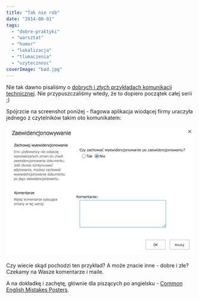 ```yaml
---
title: "Tak nie rób"
date: "2014-08-01"
tags:
  - "dobre-praktyki"
  - "warsztat"
  - "humor"
  - "lokalizacja"
  - "tlumaczenia"
  - "uzytecznosc"
coverImage: "bad.jpg"
---
```


Nie tak dawno pisaliśmy o
[dobrych i złych przykładach komunikacji technicznej](http://techwriter.pl/dokumentacja-uzytkownika-przyklady-dobre-i-zle/).
Nie przypuszczaliśmy wtedy, że to dopiero początek całej serii ;)

Spójrzcie na screenshot poniżej - flagowa aplikacja wiodącej firmy uraczyła
jednego z czytelników takim oto komunikatem:

[![zaewidencjonowywanie](images/zaewidencjonowywanie.png)](http://techwriter.pl/wp-content/uploads/2014/07/zaewidencjonowywanie.png)

Czy wiecie skąd pochodzi ten przykład? A może znacie inne - dobre i złe? Czekamy
na Wasze komentarze i maile.

A na dokładkę i zachętę, głównie dla piszących po angielsku -
[Common English Mistakes Posters](http://thetecnica.com/2014/06/most-common-english-language-mistakes-portrayed-by-hilarious-posters).

